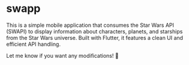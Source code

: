 # swapp

This is a simple mobile application that consumes the Star Wars API (SWAPI) to display information about characters, planets, and starships from the Star Wars universe. Built with Flutter, it features a clean UI and efficient API handling.

Let me know if you want any modifications! 🚀
